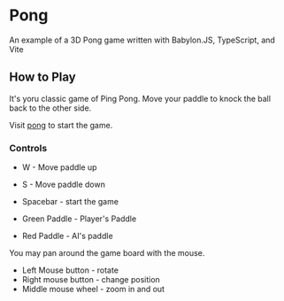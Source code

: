 # Pong

An example of a 3D Pong game written with Babylon.JS, TypeScript, and Vite

## How to Play

It's yoru classic game of Ping Pong.  Move your paddle to knock the ball back to the other side.

Visit [pong](https://corysia.github.io/pong) to start the game.

### Controls

- W - Move paddle up
- S - Move paddle down
- Spacebar - start the game

- Green Paddle - Player's Paddle
- Red Paddle - AI's paddle

You may pan around the game board with the mouse.

- Left Mouse button - rotate
- Right mouse button - change position
- Middle mouse wheel - zoom in and out
